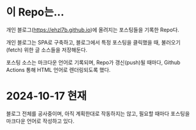 # 이 Repo는...

개인 블로그(https://ehzl7b.github.io)에 올려지는 포스팅들을 기록한 Repo다.

개인 블로그는 SPA로 구축하고, 블로그에서 특정 포스팅을 클릭했을 때, 불러오기(fetch) 위한 글 소스들을 저장해둔다.

포스팅 소스는 마크다운 언어로 기록되며, Repo가 갱신(push)될 때마다, Github Actions 통해 HTML 언어로 렌더링되도록 했다.

# 2024-10-17 현재

블로그 전체를 공사중이며, 아직 계획한대로 작동하지는 않고, 필요할 때마다 포스팅을 마크다운 언어로 작성하고 있다.
